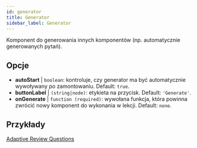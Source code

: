 ```yaml
---
id: generator
title: Generator
sidebar_label: Generator
---
```


Komponent do generowania innych komponentów (np. automatycznie generowanych pytań).

## Opcje

* __autoStart__ | `boolean`: kontroluje, czy generator ma być automatycznie wywoływany po zamontowaniu. Default: `true`.
* __buttonLabel__ | `(string|node)`: etykieta na przycisk. Default: `'Generate'`.
* __onGenerate__ | `function (required)`: wywołana funkcja, która powinna zwrócić nowy komponent do wykonania w lekcji. Default: `none`.


## Przykłady

[Adaptive Review Questions](https://isle.stat.cmu.edu/adaptive-review/questions/)
